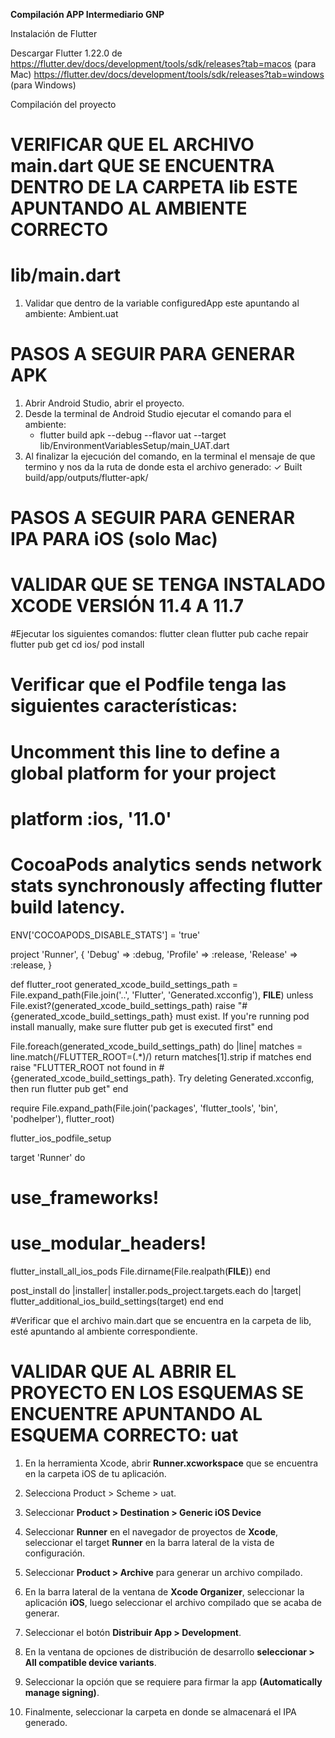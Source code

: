 **Compilación APP Intermediario GNP**

Instalación de Flutter

Descargar Flutter 1.22.0 de
https://flutter.dev/docs/development/tools/sdk/releases?tab=macos (para Mac)
https://flutter.dev/docs/development/tools/sdk/releases?tab=windows (para Windows)

Compilación del proyecto [](url)

# VERIFICAR QUE EL ARCHIVO main.dart QUE SE ENCUENTRA DENTRO DE LA CARPETA lib ESTE APUNTANDO AL AMBIENTE CORRECTO
# lib/main.dart
1. Validar que dentro de la variable configuredApp este apuntando al ambiente: Ambient.uat


# PASOS A SEGUIR PARA GENERAR APK

1.  Abrir Android Studio, abrir el proyecto.
2.  Desde la terminal de Android Studio ejecutar el comando para el ambiente:
    -  flutter build apk --debug --flavor uat --target lib/EnvironmentVariablesSetup/main_UAT.dart
3. Al finalizar la ejecución del comando, en la terminal el mensaje de que termino y nos da la ruta de donde esta el archivo generado:
 ✓ Built build/app/outputs/flutter-apk/


# PASOS A SEGUIR PARA GENERAR IPA PARA iOS (solo Mac)

# VALIDAR QUE SE TENGA INSTALADO XCODE VERSIÓN 11.4 A 11.7

#Ejecutar los siguientes comandos:
flutter clean
flutter pub cache repair
flutter pub get
cd ios/ pod install

# Verificar que el Podfile tenga las siguientes características:


# Uncomment this line to define a global platform for your project
# platform :ios, '11.0'

# CocoaPods analytics sends network stats synchronously affecting flutter build latency.
ENV['COCOAPODS_DISABLE_STATS'] = 'true'

project 'Runner', {
  'Debug' => :debug,
  'Profile' => :release,
  'Release' => :release,
}

def flutter_root
  generated_xcode_build_settings_path = File.expand_path(File.join('..', 'Flutter', 'Generated.xcconfig'), __FILE__)
  unless File.exist?(generated_xcode_build_settings_path)
    raise "#{generated_xcode_build_settings_path} must exist. If you're running pod install manually, make sure flutter pub get is executed first"
  end

  File.foreach(generated_xcode_build_settings_path) do |line|
    matches = line.match(/FLUTTER_ROOT\=(.*)/)
    return matches[1].strip if matches
  end
  raise "FLUTTER_ROOT not found in #{generated_xcode_build_settings_path}. Try deleting Generated.xcconfig, then run flutter pub get"
end

require File.expand_path(File.join('packages', 'flutter_tools', 'bin', 'podhelper'), flutter_root)

flutter_ios_podfile_setup

target 'Runner' do
 # use_frameworks!
 # use_modular_headers!

  flutter_install_all_ios_pods File.dirname(File.realpath(__FILE__))
end

post_install do |installer|
  installer.pods_project.targets.each do |target|
    flutter_additional_ios_build_settings(target)
  end
end

#Verificar que el archivo main.dart que se encuentra en la carpeta de lib, esté apuntando al ambiente correspondiente.
# VALIDAR QUE AL ABRIR EL PROYECTO EN LOS ESQUEMAS SE ENCUENTRE APUNTANDO AL ESQUEMA CORRECTO: uat

1.  En la herramienta Xcode, abrir **Runner.xcworkspace** que se encuentra en la carpeta iOS de tu aplicación.
    
2. Selecciona Product > Scheme > uat.

3.  Seleccionar **Product > Destination > Generic iOS Device**
    
4.  Seleccionar **Runner** en el navegador de proyectos de **Xcode**, seleccionar el target **Runner** en la barra lateral de la vista de configuración.
    
5.  Seleccionar **Product > Archive** para generar un archivo compilado.
    
6.  En la barra lateral de la ventana de **Xcode Organizer**, seleccionar la aplicación **iOS**, luego seleccionar el archivo compilado que se acaba de generar.
    
7.  Seleccionar el botón **Distribuir App > Development**.
    
8.  En la ventana de opciones de distribución de desarrollo **seleccionar > All compatible device variants**.
    
9.  Seleccionar la opción que se requiere para firmar la app **(Automatically manage signing)**.
    
10.  Finalmente, seleccionar la carpeta en donde se almacenará el IPA generado.

